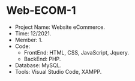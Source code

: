 # Web-ECOM-1
- Project Name: Website eCommerce.
- Time: 12/2021.
- Member: 1.
- Code: 
    - FrontEnd: HTML, CSS, JavaScript, Jquery.
    - BackEnd: PHP.
- Database: MySQL.
- Tools: Visual Studio Code, XAMPP.
